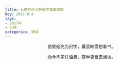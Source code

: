 ```yaml
---
title: 七绝外孙女答国学成语而勉
key: 2017.8.4
tags: 
- 2017年 
- 七绝
categories: 律诗
---
```


<p align="center">凿壁偷光为识字，囊莹映雪想看书。
</p>
<p align="center">而今不差灯油费，夜半更当去阅读。
</p>
